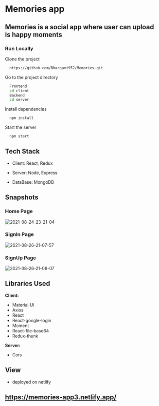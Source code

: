# Memories app

## Memories is a social app where user can upload is happy moments
    
### Run Locally

Clone the project

```bash
  https://github.com/Bhargavi952/Memories.git
```

Go to the project directory
```bash
  Frontend
  cd client
  Backend
  cd server
```

Install dependencies

```bash
  npm install
```

Start the server

```bash
  npm start
  ```
## Tech Stack

- Client: React, Redux 

- Server:  Node, Express

- DataBase: MongoDB

## Snapshots
### Home Page

![2021-08-24-23-21-04](https://user-images.githubusercontent.com/77036158/130665521-b80e9451-7649-4c6f-9446-93cd8bff8358.png)

### SignIn Page

![2021-08-26-21-07-57](https://user-images.githubusercontent.com/77036158/130994230-a6060284-0365-47c9-ac3a-ff5e980e8a59.png)

### SignUp Page

![2021-08-26-21-08-07](https://user-images.githubusercontent.com/77036158/130994235-8ac1fde1-c531-4ddb-bf93-f13b9d69383b.png)


## Libraries Used

**Client:**
- Material Ui 
- Axios
- React
- React-google-login
- Moment
- React-file-base64
- Redux-thunk

**Server:** 
- Cors
## View
- deployed on netlify
## https://memories-app3.netlify.app/

